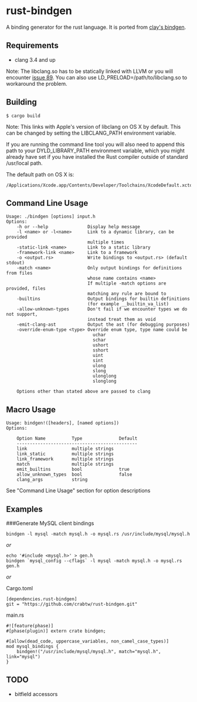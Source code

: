 rust-bindgen
============

A binding generator for the rust language.
It is ported from [clay's bindgen][].

Requirements
------------

* clang 3.4 and up

Note: The libclang.so has to be statically linked with LLVM or you will
encounter [issue 89][]. You can also use LD_PRELOAD=/path/to/libclang.so to
workaround the problem.

Building
--------

    $ cargo build

Note: This links with Apple's version of libclang on OS X by default. This can be changed by setting the LIBCLANG_PATH environment variable.

If you are running the command line tool you will also need to append this
path to your DYLD_LIBRARY_PATH environment variable, which you might already have set if you have installed the Rust compiler outside of standard /usr/local path.

The default path on OS X is:

    /Applications/Xcode.app/Contents/Developer/Toolchains/XcodeDefault.xctoolchain/usr/lib/

Command Line Usage
------------------

```
Usage: ./bindgen [options] input.h
Options:
    -h or --help               Display help message
    -l <name> or -l<name>      Link to a dynamic library, can be provided
                               multiple times
    -static-link <name>        Link to a static library
    -framework-link <name>     Link to a framework
    -o <output.rs>             Write bindings to <output.rs> (default stdout)
    -match <name>              Only output bindings for definitions from files
                               whose name contains <name>
                               If multiple -match options are provided, files
                               matching any rule are bound to
    -builtins                  Output bindings for builtin definitions
                               (for example __builtin_va_list)
    -allow-unknown-types       Don't fail if we encounter types we do not support,
                               instead treat them as void
    -emit-clang-ast            Output the ast (for debugging purposes)
    -override-enum-type <type> Override enum type, type name could be
                                 uchar
                                 schar
                                 ushort
                                 sshort
                                 uint
                                 sint
                                 ulong
                                 slong
                                 ulonglong
                                 slonglong

    Options other than stated above are passed to clang
```

Macro Usage
-----------

```
Usage: bindgen!([headers], [named options])
Options:

    Option Name          Type              Default
    ----------------------------------------------
    link                 multiple strings
    link_static          multiple strings
    link_framework       multiple strings
    match                multiple strings
    emit_builtins        bool              true
    allow_unknown_types  bool              false
    clang_args           string
```
See "Command Line Usage" section for option descriptions

Examples
--------

###Generate MySQL client bindings

    bindgen -l mysql -match mysql.h -o mysql.rs /usr/include/mysql/mysql.h

*or*

    echo '#include <mysql.h>' > gen.h
    bindgen `mysql_config --cflags` -l mysql -match mysql.h -o mysql.rs gen.h

*or*

Cargo.toml

    [dependencies.rust-bindgen]
    git = "https://github.com/crabtw/rust-bindgen.git"

main.rs

    #![feature(phase)]
    #[phase(plugin)] extern crate bindgen;

    #[allow(dead_code, uppercase_variables, non_camel_case_types)]
    mod mysql_bindings {
        bindgen!("/usr/include/mysql/mysql.h", match="mysql.h", link="mysql")
    }

TODO
----

* bitfield accessors

[clay's bindgen]: https://github.com/jckarter/clay/blob/master/tools/bindgen.clay
[issue 89]: https://github.com/crabtw/rust-bindgen/issues/89
